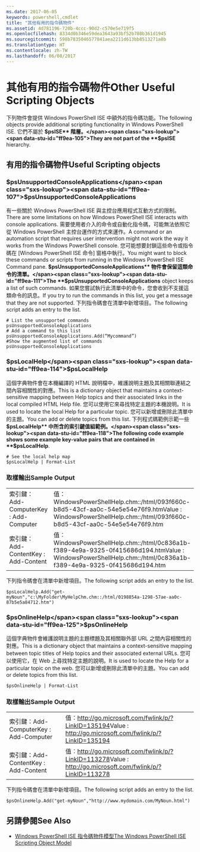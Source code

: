 ```yaml
---
ms.date: 2017-06-05
keywords: powershell,cmdlet
title: "其他有用的指令碼物件"
ms.assetid: 4d781196-720b-4ccc-90d2-c570e5e719f5
ms.openlocfilehash: 8334d0b346e59dea3643a93bf52b780b361d1945
ms.sourcegitcommit: 598b7835046577841aea2211d613bb8513271a8b
ms.translationtype: HT
ms.contentlocale: zh-TW
ms.lasthandoff: 06/08/2017
---
```

# <a name="other-useful-scripting-objects"></a><span data-ttu-id="ff9ea-103">其他有用的指令碼物件</span><span class="sxs-lookup"><span data-stu-id="ff9ea-103">Other Useful Scripting Objects</span></span>
  <span data-ttu-id="ff9ea-104">下列物件會提供 Windows PowerShell ISE 中額外的指令碼功能。</span><span class="sxs-lookup"><span data-stu-id="ff9ea-104">The following objects provide additional scripting functionality in Windows PowerShell ISE.</span></span> <span data-ttu-id="ff9ea-105">它們不屬於 **$psISE** 階層。</span><span class="sxs-lookup"><span data-stu-id="ff9ea-105">They are not part of the **$psISE** hierarchy.</span></span>

## <a name="useful-scripting-objects"></a><span data-ttu-id="ff9ea-106">有用的指令碼物件</span><span class="sxs-lookup"><span data-stu-id="ff9ea-106">Useful Scripting objects</span></span>

### <a name="psunsupportedconsoleapplications"></a><span data-ttu-id="ff9ea-107">$psUnsupportedConsoleApplications</span><span class="sxs-lookup"><span data-stu-id="ff9ea-107">$psUnsupportedConsoleApplications</span></span>
 <span data-ttu-id="ff9ea-108">有一些關於 Windows PowerShell ISE 與主控台應用程式互動方式的限制。</span><span class="sxs-lookup"><span data-stu-id="ff9ea-108">There are some limitations on how Windows PowerShell ISE interacts with console applications.</span></span> <span data-ttu-id="ff9ea-109">需要使用者介入的命令或自動化指令碼，可能無法依照它從 Windows PowerShell 主控台運作的方式來運作。</span><span class="sxs-lookup"><span data-stu-id="ff9ea-109">A command or an automation script that requires user intervention might not work the way it works from the Windows PowerShell console.</span></span> <span data-ttu-id="ff9ea-110">您可能想要封鎖這些命令或指令碼在 [Windows PowerShell ISE 命令] 窗格中執行。</span><span class="sxs-lookup"><span data-stu-id="ff9ea-110">You might want to block these commands or scripts from running in the Windows PowerShell ISE Command pane.</span></span> <span data-ttu-id="ff9ea-111">**$psUnsupportedConsoleApplications** 物件會保留這類命令的清單。</span><span class="sxs-lookup"><span data-stu-id="ff9ea-111">The **$psUnsupportedConsoleApplications** object keeps a list of such commands.</span></span> <span data-ttu-id="ff9ea-112">如果您嘗試執行此清單中的命令，您會收到不支援這類命令的訊息。</span><span class="sxs-lookup"><span data-stu-id="ff9ea-112">If you try to run the commands in this list, you get a message that they are not supported.</span></span> <span data-ttu-id="ff9ea-113">下列指令碼會在清單中新增項目。</span><span class="sxs-lookup"><span data-stu-id="ff9ea-113">The following script adds an entry to the list.</span></span>

```
# List the unsupported commands
psUnsupportedConsoleApplications
# Add a command to this list
psUnsupportedConsoleApplications.Add(“Mycommand”)
#Show the augmented list of commands
psUnsupportedConsoleApplications

```

### <a name="pslocalhelp"></a><span data-ttu-id="ff9ea-114">$psLocalHelp</span><span class="sxs-lookup"><span data-stu-id="ff9ea-114">$psLocalHelp</span></span>
 <span data-ttu-id="ff9ea-115">這個字典物件會在本機編譯的 HTML 說明檔中，維護說明主題及其相關聯連結之間內容相關性的對應。</span><span class="sxs-lookup"><span data-stu-id="ff9ea-115">This is a dictionary object that maintains a context-sensitive mapping between Help topics and their associated links in the local compiled HTML Help file.</span></span> <span data-ttu-id="ff9ea-116">您可以使用它來尋找特定主題的本機說明。</span><span class="sxs-lookup"><span data-stu-id="ff9ea-116">It is used to locate the local Help for a particular topic.</span></span> <span data-ttu-id="ff9ea-117">您可以新增或刪除此清單中的主題。</span><span class="sxs-lookup"><span data-stu-id="ff9ea-117">You can add or delete topics from this list.</span></span> <span data-ttu-id="ff9ea-118">下列程式碼範例示範一些 **$psLocalHelp** 中所含的索引鍵值組範例。</span><span class="sxs-lookup"><span data-stu-id="ff9ea-118">The following code example shows some example key-value pairs that are contained in **$psLocalHelp**.</span></span>

```
# See the local help map
$psLocalHelp | Format-List

```

### <a name="sample-output"></a><span data-ttu-id="ff9ea-119">取樣輸出</span><span class="sxs-lookup"><span data-stu-id="ff9ea-119">Sample Output</span></span>

|||
|-|-|
|<span data-ttu-id="ff9ea-120">索引鍵：Add-Computer</span><span class="sxs-lookup"><span data-stu-id="ff9ea-120">Key : Add-Computer</span></span>|<span data-ttu-id="ff9ea-121">值： WindowsPowerShellHelp.chm::/html/093f660c-b8d5-43cf-aa0c-54e5e54e76f9.htm</span><span class="sxs-lookup"><span data-stu-id="ff9ea-121">Value : WindowsPowerShellHelp.chm::/html/093f660c-b8d5-43cf-aa0c-54e5e54e76f9.htm</span></span>|
|<span data-ttu-id="ff9ea-122">索引鍵：Add-Content</span><span class="sxs-lookup"><span data-stu-id="ff9ea-122">Key : Add-Content</span></span>|<span data-ttu-id="ff9ea-123">值︰WindowsPowerShellHelp.chm::/html/0c836a1b-f389-4e9a-9325-0f415686d194.htm</span><span class="sxs-lookup"><span data-stu-id="ff9ea-123">Value : WindowsPowerShellHelp.chm::/html/0c836a1b-f389-4e9a-9325-0f415686d194.htm</span></span>|

 <span data-ttu-id="ff9ea-124">下列指令碼會在清單中新增項目。</span><span class="sxs-lookup"><span data-stu-id="ff9ea-124">The following script adds an entry to the list.</span></span>

```
$psLocalHelp.Add("get-myNoun","c:\MyFolder\MyHelpChm.chm::/html/0198854a-1298-57ae-aa0c-87b5e5a84712.htm")
```

### <a name="psonlinehelp"></a><span data-ttu-id="ff9ea-125">$psOnlineHelp</span><span class="sxs-lookup"><span data-stu-id="ff9ea-125">$psOnlineHelp</span></span>
 <span data-ttu-id="ff9ea-126">這個字典物件會維護說明主題的主題標題及其相關聯外部 URL 之間內容相關性的對應。</span><span class="sxs-lookup"><span data-stu-id="ff9ea-126">This is a dictionary object that maintains a context-sensitive mapping between topic titles of Help topics and their associated external URLs.</span></span> <span data-ttu-id="ff9ea-127">您可以使用它，在 Web 上尋找特定主題的說明。</span><span class="sxs-lookup"><span data-stu-id="ff9ea-127">It is used to locate the Help for a particular topic on the web.</span></span> <span data-ttu-id="ff9ea-128">您可以新增或刪除此清單中的主題。</span><span class="sxs-lookup"><span data-stu-id="ff9ea-128">You can add or delete topics from this list.</span></span>

```
$psOnlineHelp | Format-List

```

### <a name="sample-output"></a><span data-ttu-id="ff9ea-129">取樣輸出</span><span class="sxs-lookup"><span data-stu-id="ff9ea-129">Sample Output</span></span>

|||
|-|-|
|<span data-ttu-id="ff9ea-130">索引鍵：Add-Computer</span><span class="sxs-lookup"><span data-stu-id="ff9ea-130">Key : Add-Computer</span></span>|<span data-ttu-id="ff9ea-131">值︰http://go.microsoft.com/fwlink/p/?LinkID=135194</span><span class="sxs-lookup"><span data-stu-id="ff9ea-131">Value : http://go.microsoft.com/fwlink/p/?LinkID=135194</span></span>|
|<span data-ttu-id="ff9ea-132">索引鍵：Add-Content</span><span class="sxs-lookup"><span data-stu-id="ff9ea-132">Key : Add-Content</span></span>|<span data-ttu-id="ff9ea-133">值︰http://go.microsoft.com/fwlink/p/?LinkID=113278</span><span class="sxs-lookup"><span data-stu-id="ff9ea-133">Value : http://go.microsoft.com/fwlink/p/?LinkID=113278</span></span>|

 <span data-ttu-id="ff9ea-134">下列指令碼會在清單中新增項目。</span><span class="sxs-lookup"><span data-stu-id="ff9ea-134">The following script adds an entry to the list.</span></span>

```
$psOnlineHelp.Add("get-myNoun","http://www.mydomain.com/MyNoun.html")
```

## <a name="see-also"></a><span data-ttu-id="ff9ea-135">另請參閱</span><span class="sxs-lookup"><span data-stu-id="ff9ea-135">See Also</span></span>
- [<span data-ttu-id="ff9ea-136">Windows PowerShell ISE 指令碼物件模型</span><span class="sxs-lookup"><span data-stu-id="ff9ea-136">The Windows PowerShell ISE Scripting Object Model</span></span>](../../core-powershell/ise/The-Windows-PowerShell-ISE-Scripting-Object-Model.md)

  

